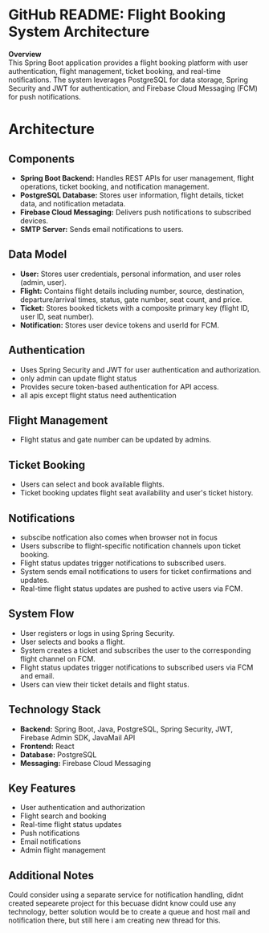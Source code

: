 # GitHub README: Flight Booking System Architecture

**Overview**</br>
This Spring Boot application provides a flight booking platform with user authentication, flight management, ticket booking, and real-time notifications. The system leverages PostgreSQL for data storage, Spring Security and JWT for authentication, and Firebase Cloud Messaging (FCM) for push notifications.

# Architecture
## Components
- **Spring Boot Backend:** Handles REST APIs for user management, flight operations, ticket booking, and notification management.
- **PostgreSQL Database:** Stores user information, flight details, ticket data, and notification metadata.
- **Firebase Cloud Messaging:** Delivers push notifications to subscribed devices.
- **SMTP Server:** Sends email notifications to users.

## Data Model
- **User:** Stores user credentials, personal information, and user roles (admin, user).
- **Flight:** Contains flight details including number, source, destination, departure/arrival times, status, gate number, seat count, and price.
- **Ticket:** Stores booked tickets with a composite primary key (flight ID, user ID, seat number).
- **Notification:** Stores user device tokens and userId for FCM.

## Authentication
- Uses Spring Security and JWT for user authentication and authorization.
- only admin can update flight status
- Provides secure token-based authentication for API access.
- all apis except flight status need authentication

## Flight Management
- Flight status and gate number can be updated by admins.

## Ticket Booking
- Users can select and book available flights.
- Ticket booking updates flight seat availability and user's ticket history.

## Notifications
- subscibe notfication also comes when browser not in focus
- Users subscribe to flight-specific notification channels upon ticket booking.
- Flight status updates trigger notifications to subscribed users.
- System sends email notifications to users for ticket confirmations and updates.
- Real-time flight status updates are pushed to active users via FCM.

## System Flow
- User registers or logs in using Spring Security.
- User selects and books a flight.
- System creates a ticket and subscribes the user to the corresponding flight channel on FCM.
- Flight status updates trigger notifications to subscribed users via FCM and email.
- Users can view their ticket details and flight status.

## Technology Stack
- **Backend:** Spring Boot, Java, PostgreSQL, Spring Security, JWT, Firebase Admin SDK, JavaMail API
- **Frontend:** React
- **Database:** PostgreSQL
- **Messaging:** Firebase Cloud Messaging

## Key Features
- User authentication and authorization
- Flight search and booking
- Real-time flight status updates
- Push notifications
- Email notifications
- Admin flight management

## Additional Notes
Could consider using a separate service for notification handling, didnt created sepearete project for this becuase didnt know could use any technology, better solution would be to create a queue and host mail and notification there, but still here i am creating new thread for this.
